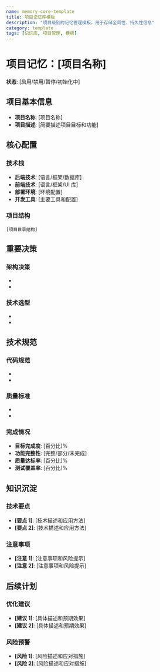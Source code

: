 ```yaml
---
name: memory-core-template
title: 项目记忆库模板
description: "项目级别的记忆管理模板，用于存储全局性、持久性信息"
category: template
tags: [记忆库, 项目管理, 模板]
---
```


# 项目记忆：[项目名称]

**状态**: [启用/禁用/暂停/初始化中]

## 项目基本信息

- **项目名称**: [项目名称]
- **项目描述**: [简要描述项目目标和功能]

## 核心配置

### 技术栈

- **后端技术**: [语言/框架/数据库]
- **前端技术**: [语言/框架/UI 库]
- **部署环境**: [环境配置]
- **开发工具**: [主要工具和配置]

### 项目结构

```
[项目目录结构]
```

## 重要决策

### 架构决策

- [决策 1]: [选择原因和影响]
- [决策 2]: [选择原因和影响]

### 技术选型

- [技术 1]: [选择原因和适用场景]
- [技术 2]: [选择原因和适用场景]

## 技术规范

### 代码规范

- [规范 1]: [具体要求]
- [规范 2]: [具体要求]

### 质量标准

- [标准 1]: [具体指标]
- [标准 2]: [具体指标]

### 完成情况

- **目标完成度**: [百分比]%
- **功能完整性**: [完整/部分/未完成]
- **质量达标率**: [百分比]%
- **测试覆盖率**: [百分比]%

## 知识沉淀

### 技术要点

- **[要点 1]**: [技术描述和应用方法]
- **[要点 2]**: [技术描述和应用方法]

### 注意事项

- **[注意 1]**: [注意事项和风险提示]
- **[注意 2]**: [注意事项和风险提示]

## 后续计划

### 优化建议

- **[建议 1]**: [具体描述和预期效果]
- **[建议 2]**: [具体描述和预期效果]

### 风险预警

- **[风险 1]**: [风险描述和应对措施]
- **[风险 2]**: [风险描述和应对措施]
